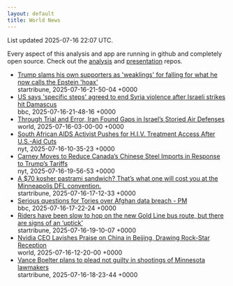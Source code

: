 ```yaml
---
layout: default
title: World News
---
```


<div markdown="0">
<div class="byline small text-muted">List updated <span class="datetime">2025-07-16 22:07 UTC</span>.</div>

<p>Every aspect of this analysis and app are running in github and completely open source. Check out the <a href="https://github.com/Castro-Media/Analysis">analysis</a> and <a href="https://github.com/Castro-Media/TopStoryReview.com">presentation</a> repos.</p>
<ul>
<li><a href='https://www.startribune.com/trump-slams-his-own-supporters-who-are-angered-over-how-his-team-has-handled-the-epstein-case/601429311'>Trump slams his own supporters as 'weaklings' for falling for what he now calls the Epstein 'hoax'</a><div class='byline small text-muted'>startribune, <span class="datetime">2025-07-16-21-50-04 +0000</span></div></li>
<li><a href='https://www.bbc.com/news/articles/cp90l77187zo'>US says 'specific steps' agreed to end Syria violence after Israeli strikes hit Damascus</a><div class='byline small text-muted'>bbc, <span class="datetime">2025-07-16-21-48-16 +0000</span></div></li>
<li><a href='https://www.wsj.com/world/middle-east/iran-israel-air-defense-362826e3'>Through Trial and Error, Iran Found Gaps in Israel&#8217;s Storied Air Defenses</a><div class='byline small text-muted'>world, <span class="datetime">2025-07-16-03-00-00 +0000</span></div></li>
<li><a href='https://www.nytimes.com/2025/07/14/health/south-africa-aids-hiv-trump-funding-cuts.html'>South African AIDS Activist Pushes for H.I.V. Treatment Access After U.S.-Aid Cuts</a><div class='byline small text-muted'>nyt, <span class="datetime">2025-07-16-10-35-23 +0000</span></div></li>
<li><a href='https://www.nytimes.com/2025/07/16/world/canada/carney-trump-us-canada-steel-tariffs.html'>Carney Moves to Reduce Canada&#8217;s Chinese Steel Imports in Response to Trump&#8217;s Tariffs</a><div class='byline small text-muted'>nyt, <span class="datetime">2025-07-16-19-56-53 +0000</span></div></li>
<li><a href='https://www.startribune.com/minneapolis-dfl-convention-expensive-sandwiches/601427578'>A $70 kosher pastrami sandwich? That&#8217;s what one will cost you at the Minneapolis DFL convention.</a><div class='byline small text-muted'>startribune, <span class="datetime">2025-07-16-17-12-33 +0000</span></div></li>
<li><a href='https://www.bbc.com/news/articles/c98w2e9leywo'>Serious questions for Tories over Afghan data breach - PM</a><div class='byline small text-muted'>bbc, <span class="datetime">2025-07-16-17-22-24 +0000</span></div></li>
<li><a href='https://www.startribune.com/riders-have-been-slow-to-hop-on-the-new-gold-line-bus-route-but-there-are-signs-of-an-uptick/601421742'>Riders have been slow to hop on the new Gold Line bus route, but there are signs of an &#8216;uptick&#8217;</a><div class='byline small text-muted'>startribune, <span class="datetime">2025-07-16-19-10-07 +0000</span></div></li>
<li><a href='https://www.wsj.com/world/asia/nvidia-ceo-lavishes-praise-on-china-in-beijing-drawing-rock-star-reception-3587377f'>Nvidia CEO Lavishes Praise on China in Beijing, Drawing Rock-Star Reception</a><div class='byline small text-muted'>world, <span class="datetime">2025-07-16-12-20-00 +0000</span></div></li>
<li><a href='https://www.startribune.com/vance-boelter-plans-to-plead-not-guilty-to-charges-in-shootings-of-minnesota-lawmakers/601428737'>Vance Boelter plans to plead not guilty in shootings of Minnesota lawmakers</a><div class='byline small text-muted'>startribune, <span class="datetime">2025-07-16-18-23-44 +0000</span></div></li>
</ul>
</div>
